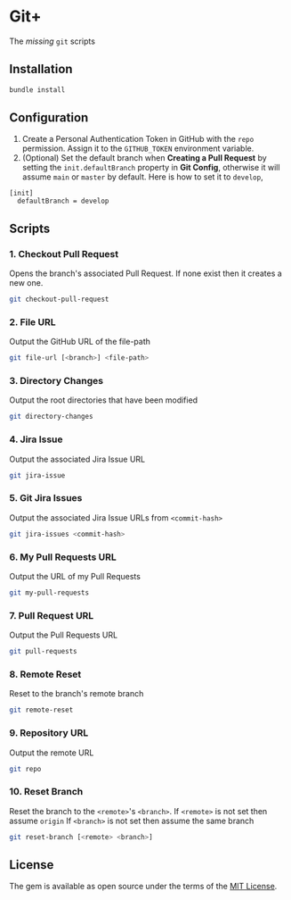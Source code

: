# Git+

The _missing_ `git` scripts

## Installation

```bash
bundle install
```

## Configuration

1. Create a Personal Authentication Token in GitHub with the `repo` permission. Assign it to the `GITHUB_TOKEN` environment variable. 
2. (Optional) Set the default branch when **Creating a Pull Request** by setting the `init.defaultBranch` property in **Git Config**, otherwise it will assume `main` or `master` by default. Here is how to set it to `develop`,

```
[init]
  defaultBranch = develop
```

## Scripts

### 1. Checkout Pull Request

Opens the branch's associated Pull Request. If none exist then it creates a new one.

```bash
git checkout-pull-request
```

### 2. File URL

Output the GitHub URL of the file-path

```bash
git file-url [<branch>] <file-path>
```

### 3. Directory Changes

Output the root directories that have been modified

```bash
git directory-changes
```

### 4. Jira Issue

Output the associated Jira Issue URL

```bash
git jira-issue
```

### 5. Git Jira Issues

Output the associated Jira Issue URLs from `<commit-hash>`

```bash
git jira-issues <commit-hash>
```

### 6. My Pull Requests URL

Output the URL of my Pull Requests

```bash
git my-pull-requests
```

### 7. Pull Request URL

Output the Pull Requests URL

```bash
git pull-requests
```

### 8. Remote Reset

Reset to the branch's remote branch

```bash
git remote-reset
```

### 9. Repository URL

Output the remote URL

```bash
git repo
```

### 10. Reset Branch

Reset the branch to the `<remote>`'s `<branch>`.
If `<remote>` is not set then assume `origin`
If `<branch>` is not set then assume the same branch

```bash
git reset-branch [<remote> <branch>]
```

## License

The gem is available as open source under the terms of the [MIT License](https://opensource.org/licenses/MIT).
